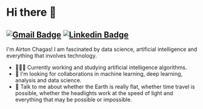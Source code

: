 # Hi there 👋

[![Gmail Badge](https://img.shields.io/badge/-chagasairton0208@gmail.com-c14438?style=flat-square&logo=Gmail&logoColor=white&link=mailto:chagasairton0208@gmail.com)](mailto:chagasairton0208@gmail.com) [![Linkedin Badge](https://img.shields.io/badge/-airtonchagas-blue?style=flat-square&logo=Linkedin&logoColor=white&link=https://www.linkedin.com/in/airton-chagas/)](https://www.linkedin.com/in/airton-chagas/) 
---

I'm Airton Chagas! I am fascinated by data science, artificial intelligence and everything that involves technology.
- 👨🏽‍💻 Currently working and studying artificial intelligence algorithms.
- 🤝 I'm looking for collaborations in machine learning, deep learning, analysis and data science.
- 💬 Talk to me about whether the Earth is really flat, whether time travel is possible, whether the headlights work at the speed of light and everything that may be possible or impossible.
<!--
<p align = "center" margin = 5px>
  <img src = "https://github-readme-stats.vercel.app/api?username=airtonchagas&show_icons=true&theme=dracula&line_height=33">
  <img src = "https://github-readme-stats.vercel.app/api/top-langs/?username=airtonchagas&hide_langs_below=.25&theme=dracula">
</p>
-->
